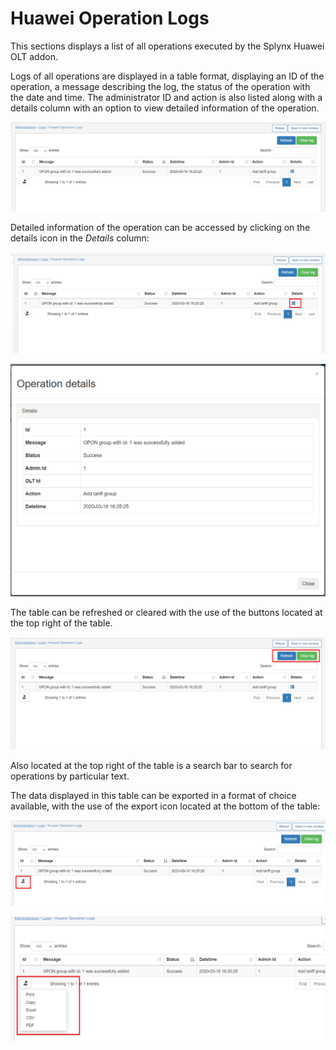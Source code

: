 Huawei Operation Logs
============

This sections displays a list of all operations executed by the Splynx Huawei OLT addon.

Logs of all operations are displayed in a table format, displaying an ID of the operation, a message describing the log, the status of the operation with the date and time. The administrator ID and action is also listed along with a details column with an option to view detailed information of the operation.

![Huawei Operation Logs](huawei_operation_logs2.png)

Detailed information of the operation can be accessed by clicking on the details icon in the _Details_ column:

![Huawei Operation Logs](huawei_operation_logs1.png)

![Huawei Operation Logs](huawei_operation_logs3.png)

The table can be refreshed or cleared with the use of the buttons located at the top right of the table.

![Huawei Operation Logs](huawei_operation_logs4.png)

Also located at the top right of the table is a search bar to search for operations by particular text.

The data displayed in this table can be exported in a format of choice available, with the use of the export icon located at the bottom of the table:

![Huawei Operation Logs](huawei_operation_logs5.png)

![Huawei Operation Logs](huawei_operation_logs6.png)
